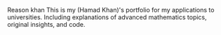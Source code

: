 Reason khan
This is my (Hamad Khan)'s portfolio for my applications to universities. Including explanations of advanced mathematics topics, original insights, and code. 
